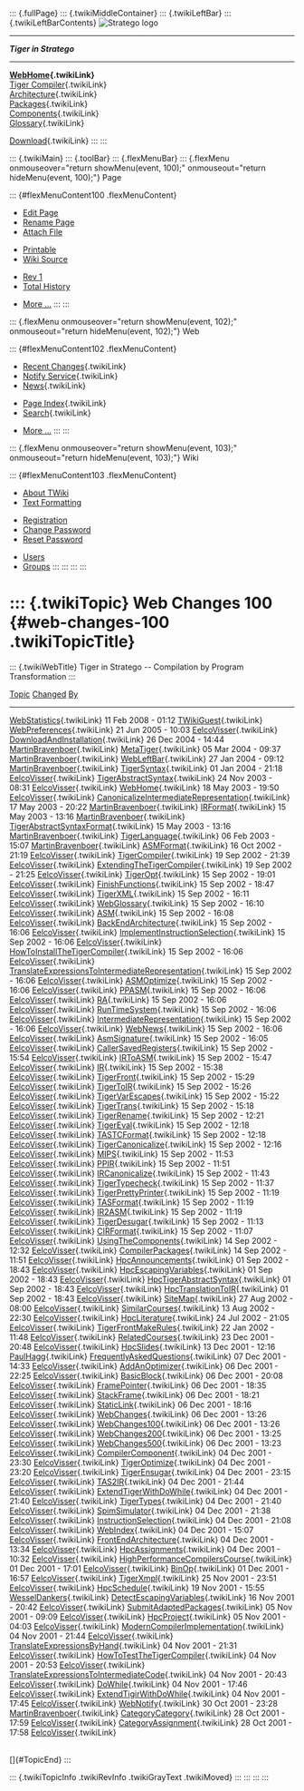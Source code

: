 ::: {.fullPage}
::: {.twikiMiddleContainer}
::: {.twikiLeftBar}
::: {.twikiLeftBarContents}
![Stratego
logo](../pub/Stratego/StrategoLogo/StrategoLogoTextlessWhite-100px.png)

------------------------------------------------------------------------

***Tiger in Stratego***

------------------------------------------------------------------------

**[WebHome](WebHome){.twikiLink}**\
[Tiger Compiler](TigerCompiler){.twikiLink}\
[Architecture](CompilerArchitecture){.twikiLink}\
[Packages](CompilerPackages){.twikiLink}\
[Components](CompilerComponent){.twikiLink}\
[Glossary](WebGlossary){.twikiLink}

[Download](DownloadAndInstallation){.twikiLink}
:::
:::

::: {.twikiMain}
::: {.toolBar}
::: {.flexMenuBar}
::: {.flexMenu onmouseover="return showMenu(event, 100);" onmouseout="return hideMenu(event, 100);"}
Page

::: {#flexMenuContent100 .flexMenuContent}
-   [Edit
    Page](http://www.program-transformation.org/edit/Tiger/WebChanges100?t=1536826689)
-   [Rename
    Page](http://www.program-transformation.org/rename/Tiger/WebChanges100)
-   [Attach
    File](http://www.program-transformation.org/attach/Tiger/WebChanges100)

<!-- -->

-   [Printable](http://www.program-transformation.org/view/Tiger/WebChanges100?skin=print.pattern)
-   [Wiki
    Source](http://www.program-transformation.org/view/Tiger/WebChanges100?skin=text&raw=on&contenttype=text/plain)

<!-- -->

-   [Rev
    1](http://www.program-transformation.org/view/Tiger/WebChanges100?rev=1.1)
-   [Total
    History](http://www.program-transformation.org/rdiff/Tiger/WebChanges100)

<!-- -->

-   [More
    \...](http://www.program-transformation.org/oops/Tiger/WebChanges100?template=oopsmore&param1=1.1&param2=1.1)
:::
:::

::: {.flexMenu onmouseover="return showMenu(event, 102);" onmouseout="return hideMenu(event, 102);"}
Web

::: {#flexMenuContent102 .flexMenuContent}
-   [Recent Changes](WebChanges){.twikiLink}
-   [Notify Service](WebNotify){.twikiLink}
-   [News](WebNews){.twikiLink}

<!-- -->

-   [Page Index](WebIndex){.twikiLink}
-   [Search](WebSearch){.twikiLink}

<!-- -->

-   [More
    \...](http://www.program-transformation.org/oops/Tiger/WebChanges100?template=oopsmore&param1=1.1&param2=1.1)
:::
:::

::: {.flexMenu onmouseover="return showMenu(event, 103);" onmouseout="return hideMenu(event, 103);"}
Wiki

::: {#flexMenuContent103 .flexMenuContent}
-   [About
    TWiki](http://www.program-transformation.org/view/TWiki/WebHome)
-   [Text
    Formatting](http://www.program-transformation.org/view/TWiki/TextFormattingRules)

<!-- -->

-   [Registration](http://www.program-transformation.org/view/TWiki/TWikiRegistration)
-   [Change
    Password](http://www.program-transformation.org/view/TWiki/ChangePassword)
-   [Reset
    Password](http://www.program-transformation.org/view/TWiki/ResetPassword)

<!-- -->

-   [Users](http://www.program-transformation.org/view/Main/TWikiUsers)
-   [Groups](http://www.program-transformation.org/view/Main/TWikiGroups)
:::
:::
:::
:::

::: {.twikiTopic}
Web Changes 100 {#web-changes-100 .twikiTopicTitle}
===============

::: {.twikiWebTitle}
Tiger in Stratego \-- Compilation by Program Transformation
:::

  [Topic](WebChanges100@sortcol=0&table=1&up=0#sorted_table "Sort by this column")                                   [Changed](WebChanges100@sortcol=1&table=1&up=0#sorted_table "Sort by this column")   [By](WebChanges100@sortcol=2&table=1&up=0#sorted_table "Sort by this column")
  ------------------------------------------------------------------------------------------------------------------ ------------------------------------------------------------------------------------ -------------------------------------------------------------------------------
  [WebStatistics](WebStatistics){.twikiLink}                                                                         11 Feb 2008 - 01:12                                                                  [TWikiGuest](../Main/TWikiGuest){.twikiLink}
  [WebPreferences](WebPreferences){.twikiLink}                                                                       21 Jun 2005 - 10:03                                                                  [EelcoVisser](../Main/EelcoVisser){.twikiLink}
  [DownloadAndInstallation](DownloadAndInstallation){.twikiLink}                                                     26 Dec 2004 - 14:44                                                                  [MartinBravenboer](../Main/MartinBravenboer){.twikiLink}
  [MetaTiger](MetaTiger){.twikiLink}                                                                                 05 Mar 2004 - 09:37                                                                  [MartinBravenboer](../Main/MartinBravenboer){.twikiLink}
  [WebLeftBar](WebLeftBar){.twikiLink}                                                                               27 Jan 2004 - 09:12                                                                  [MartinBravenboer](../Main/MartinBravenboer){.twikiLink}
  [TigerSyntax](http://www.program-transformation.org/Tiger/TigerSyntax){.twikiLink}                                 01 Jan 2004 - 21:18                                                                  [EelcoVisser](../Main/EelcoVisser){.twikiLink}
  [TigerAbstractSyntax](http://www.program-transformation.org/Tiger/TigerAbstractSyntax){.twikiLink}                 24 Nov 2003 - 08:31                                                                  [EelcoVisser](../Main/EelcoVisser){.twikiLink}
  [WebHome](WebHome){.twikiLink}                                                                                     18 May 2003 - 19:50                                                                  [EelcoVisser](../Main/EelcoVisser){.twikiLink}
  [CanonicalizeIntermediateRepresentation](CanonicalizeIntermediateRepresentation){.twikiLink}                       17 May 2003 - 20:22                                                                  [MartinBravenboer](../Main/MartinBravenboer){.twikiLink}
  [IRFormat](http://www.program-transformation.org/Tiger/IRFormat){.twikiLink}                                       15 May 2003 - 13:16                                                                  [MartinBravenboer](../Main/MartinBravenboer){.twikiLink}
  [TigerAbstractSyntaxFormat](TigerAbstractSyntaxFormat){.twikiLink}                                                 15 May 2003 - 13:16                                                                  [MartinBravenboer](../Main/MartinBravenboer){.twikiLink}
  [TigerLanguage](TigerLanguage){.twikiLink}                                                                         06 Feb 2003 - 15:07                                                                  [MartinBravenboer](../Main/MartinBravenboer){.twikiLink}
  [ASMFormat](http://www.program-transformation.org/Tiger/ASMFormat){.twikiLink}                                     16 Oct 2002 - 21:19                                                                  [EelcoVisser](../Main/EelcoVisser){.twikiLink}
  [TigerCompiler](TigerCompiler){.twikiLink}                                                                         19 Sep 2002 - 21:39                                                                  [EelcoVisser](../Main/EelcoVisser){.twikiLink}
  [ExtendingTheTigerCompiler](ExtendingTheTigerCompiler){.twikiLink}                                                 19 Sep 2002 - 21:25                                                                  [EelcoVisser](../Main/EelcoVisser){.twikiLink}
  [TigerOpt](TigerOpt){.twikiLink}                                                                                   15 Sep 2002 - 19:01                                                                  [EelcoVisser](../Main/EelcoVisser){.twikiLink}
  [FinishFunctions](http://www.program-transformation.org/Tiger/FinishFunctions){.twikiLink}                         15 Sep 2002 - 18:47                                                                  [EelcoVisser](../Main/EelcoVisser){.twikiLink}
  [TigerXML](TigerXML){.twikiLink}                                                                                   15 Sep 2002 - 16:11                                                                  [EelcoVisser](../Main/EelcoVisser){.twikiLink}
  [WebGlossary](WebGlossary){.twikiLink}                                                                             15 Sep 2002 - 16:10                                                                  [EelcoVisser](../Main/EelcoVisser){.twikiLink}
  [ASM](ASM){.twikiLink}                                                                                             15 Sep 2002 - 16:08                                                                  [EelcoVisser](../Main/EelcoVisser){.twikiLink}
  [BackEndArchitecture](BackEndArchitecture){.twikiLink}                                                             15 Sep 2002 - 16:06                                                                  [EelcoVisser](../Main/EelcoVisser){.twikiLink}
  [ImplementInstructionSelection](ImplementInstructionSelection){.twikiLink}                                         15 Sep 2002 - 16:06                                                                  [EelcoVisser](../Main/EelcoVisser){.twikiLink}
  [HowToInstallTheTigerCompiler](HowToInstallTheTigerCompiler){.twikiLink}                                           15 Sep 2002 - 16:06                                                                  [EelcoVisser](../Main/EelcoVisser){.twikiLink}
  [TranslateExpressionsToIntermediateRepresentation](TranslateExpressionsToIntermediateRepresentation){.twikiLink}   15 Sep 2002 - 16:06                                                                  [EelcoVisser](../Main/EelcoVisser){.twikiLink}
  [ASMOptimize](http://www.program-transformation.org/Tiger/ASMOptimize){.twikiLink}                                 15 Sep 2002 - 16:06                                                                  [EelcoVisser](../Main/EelcoVisser){.twikiLink}
  [PPASM](http://www.program-transformation.org/Tiger/PPASM){.twikiLink}                                             15 Sep 2002 - 16:06                                                                  [EelcoVisser](../Main/EelcoVisser){.twikiLink}
  [RA](http://www.program-transformation.org/Tiger/RA){.twikiLink}                                                   15 Sep 2002 - 16:06                                                                  [EelcoVisser](../Main/EelcoVisser){.twikiLink}
  [RunTimeSystem](http://www.program-transformation.org/Tiger/RunTimeSystem){.twikiLink}                             15 Sep 2002 - 16:06                                                                  [EelcoVisser](../Main/EelcoVisser){.twikiLink}
  [IntermediateRepresentation](http://www.program-transformation.org/Tiger/IntermediateRepresentation){.twikiLink}   15 Sep 2002 - 16:06                                                                  [EelcoVisser](../Main/EelcoVisser){.twikiLink}
  [WebNews](WebNews){.twikiLink}                                                                                     15 Sep 2002 - 16:06                                                                  [EelcoVisser](../Main/EelcoVisser){.twikiLink}
  [AsmSignature](http://www.program-transformation.org/Tiger/AsmSignature){.twikiLink}                               15 Sep 2002 - 16:05                                                                  [EelcoVisser](../Main/EelcoVisser){.twikiLink}
  [CallerSavedRegisters](CallerSavedRegisters){.twikiLink}                                                           15 Sep 2002 - 15:54                                                                  [EelcoVisser](../Main/EelcoVisser){.twikiLink}
  [IRToASM](IRToASM){.twikiLink}                                                                                     15 Sep 2002 - 15:47                                                                  [EelcoVisser](../Main/EelcoVisser){.twikiLink}
  [IR](IR){.twikiLink}                                                                                               15 Sep 2002 - 15:38                                                                  [EelcoVisser](../Main/EelcoVisser){.twikiLink}
  [TigerFront](TigerFront){.twikiLink}                                                                               15 Sep 2002 - 15:29                                                                  [EelcoVisser](../Main/EelcoVisser){.twikiLink}
  [TigerToIR](TigerToIR){.twikiLink}                                                                                 15 Sep 2002 - 15:26                                                                  [EelcoVisser](../Main/EelcoVisser){.twikiLink}
  [TigerVarEscapes](http://www.program-transformation.org/Tiger/TigerVarEscapes){.twikiLink}                         15 Sep 2002 - 15:22                                                                  [EelcoVisser](../Main/EelcoVisser){.twikiLink}
  [TigerTrans](TigerTrans){.twikiLink}                                                                               15 Sep 2002 - 15:18                                                                  [EelcoVisser](../Main/EelcoVisser){.twikiLink}
  [TigerRename](http://www.program-transformation.org/Tiger/TigerRename){.twikiLink}                                 15 Sep 2002 - 12:21                                                                  [EelcoVisser](../Main/EelcoVisser){.twikiLink}
  [TigerEval](http://www.program-transformation.org/Tiger/TigerEval){.twikiLink}                                     15 Sep 2002 - 12:18                                                                  [EelcoVisser](../Main/EelcoVisser){.twikiLink}
  [TASTCFormat](http://www.program-transformation.org/Tiger/TASTCFormat){.twikiLink}                                 15 Sep 2002 - 12:18                                                                  [EelcoVisser](../Main/EelcoVisser){.twikiLink}
  [TigerCanonicalize](http://www.program-transformation.org/Tiger/TigerCanonicalize){.twikiLink}                     15 Sep 2002 - 12:16                                                                  [EelcoVisser](../Main/EelcoVisser){.twikiLink}
  [MIPS](http://www.program-transformation.org/Tiger/MIPS){.twikiLink}                                               15 Sep 2002 - 11:53                                                                  [EelcoVisser](../Main/EelcoVisser){.twikiLink}
  [PPIR](http://www.program-transformation.org/Tiger/PPIR){.twikiLink}                                               15 Sep 2002 - 11:51                                                                  [EelcoVisser](../Main/EelcoVisser){.twikiLink}
  [IRCanonicalize](http://www.program-transformation.org/Tiger/IRCanonicalize){.twikiLink}                           15 Sep 2002 - 11:43                                                                  [EelcoVisser](../Main/EelcoVisser){.twikiLink}
  [TigerTypecheck](http://www.program-transformation.org/Tiger/TigerTypecheck){.twikiLink}                           15 Sep 2002 - 11:37                                                                  [EelcoVisser](../Main/EelcoVisser){.twikiLink}
  [TigerPrettyPrinter](http://www.program-transformation.org/Tiger/TigerPrettyPrinter){.twikiLink}                   15 Sep 2002 - 11:19                                                                  [EelcoVisser](../Main/EelcoVisser){.twikiLink}
  [TASFormat](http://www.program-transformation.org/Tiger/TASFormat){.twikiLink}                                     15 Sep 2002 - 11:19                                                                  [EelcoVisser](../Main/EelcoVisser){.twikiLink}
  [IR2ASM](http://www.program-transformation.org/Tiger/IR2ASM){.twikiLink}                                           15 Sep 2002 - 11:19                                                                  [EelcoVisser](../Main/EelcoVisser){.twikiLink}
  [TigerDesugar](http://www.program-transformation.org/Tiger/TigerDesugar){.twikiLink}                               15 Sep 2002 - 11:13                                                                  [EelcoVisser](../Main/EelcoVisser){.twikiLink}
  [CIRFormat](http://www.program-transformation.org/Tiger/CIRFormat){.twikiLink}                                     15 Sep 2002 - 11:07                                                                  [EelcoVisser](../Main/EelcoVisser){.twikiLink}
  [UsingTheComponents](UsingTheComponents){.twikiLink}                                                               14 Sep 2002 - 12:32                                                                  [EelcoVisser](../Main/EelcoVisser){.twikiLink}
  [CompilerPackages](CompilerPackages){.twikiLink}                                                                   14 Sep 2002 - 11:51                                                                  [EelcoVisser](../Main/EelcoVisser){.twikiLink}
  [HpcAnnouncements](HpcAnnouncements){.twikiLink}                                                                   01 Sep 2002 - 18:43                                                                  [EelcoVisser](../Main/EelcoVisser){.twikiLink}
  [HpcEscapingVariables](HpcEscapingVariables){.twikiLink}                                                           01 Sep 2002 - 18:43                                                                  [EelcoVisser](../Main/EelcoVisser){.twikiLink}
  [HpcTigerAbstractSyntax](HpcTigerAbstractSyntax){.twikiLink}                                                       01 Sep 2002 - 18:43                                                                  [EelcoVisser](../Main/EelcoVisser){.twikiLink}
  [HpcTranslationToIR](HpcTranslationToIR){.twikiLink}                                                               01 Sep 2002 - 18:43                                                                  [EelcoVisser](../Main/EelcoVisser){.twikiLink}
  [SiteMap](SiteMap){.twikiLink}                                                                                     27 Aug 2002 - 08:00                                                                  [EelcoVisser](../Main/EelcoVisser){.twikiLink}
  [SimilarCourses](SimilarCourses){.twikiLink}                                                                       13 Aug 2002 - 22:30                                                                  [EelcoVisser](../Main/EelcoVisser){.twikiLink}
  [HpcLiterature](HpcLiterature){.twikiLink}                                                                         24 Jul 2002 - 21:05                                                                  [EelcoVisser](../Main/EelcoVisser){.twikiLink}
  [TigerFrontMakeRules](TigerFrontMakeRules){.twikiLink}                                                             22 Jan 2002 - 11:48                                                                  [EelcoVisser](../Main/EelcoVisser){.twikiLink}
  [RelatedCourses](RelatedCourses){.twikiLink}                                                                       23 Dec 2001 - 20:48                                                                  [EelcoVisser](../Main/EelcoVisser){.twikiLink}
  [HpcSlides](HpcSlides){.twikiLink}                                                                                 13 Dec 2001 - 12:16                                                                  [PaulHagg](../Main/PaulHagg){.twikiLink}
  [FrequentlyAskedQuestions](FrequentlyAskedQuestions){.twikiLink}                                                   07 Dec 2001 - 14:33                                                                  [EelcoVisser](../Main/EelcoVisser){.twikiLink}
  [AddAnOptimizer](AddAnOptimizer){.twikiLink}                                                                       06 Dec 2001 - 22:25                                                                  [EelcoVisser](../Main/EelcoVisser){.twikiLink}
  [BasicBlock](BasicBlock){.twikiLink}                                                                               06 Dec 2001 - 20:08                                                                  [EelcoVisser](../Main/EelcoVisser){.twikiLink}
  [FramePointer](FramePointer){.twikiLink}                                                                           06 Dec 2001 - 18:35                                                                  [EelcoVisser](../Main/EelcoVisser){.twikiLink}
  [StackFrame](StackFrame){.twikiLink}                                                                               06 Dec 2001 - 18:21                                                                  [EelcoVisser](../Main/EelcoVisser){.twikiLink}
  [StaticLink](StaticLink){.twikiLink}                                                                               06 Dec 2001 - 18:16                                                                  [EelcoVisser](../Main/EelcoVisser){.twikiLink}
  [WebChanges](WebChanges){.twikiLink}                                                                               06 Dec 2001 - 13:26                                                                  [EelcoVisser](../Main/EelcoVisser){.twikiLink}
  [WebChanges100](WebChanges100){.twikiLink}                                                                         06 Dec 2001 - 13:26                                                                  [EelcoVisser](../Main/EelcoVisser){.twikiLink}
  [WebChanges200](WebChanges200){.twikiLink}                                                                         06 Dec 2001 - 13:25                                                                  [EelcoVisser](../Main/EelcoVisser){.twikiLink}
  [WebChanges500](WebChanges500){.twikiLink}                                                                         06 Dec 2001 - 13:23                                                                  [EelcoVisser](../Main/EelcoVisser){.twikiLink}
  [CompilerComponent](CompilerComponent){.twikiLink}                                                                 04 Dec 2001 - 23:30                                                                  [EelcoVisser](../Main/EelcoVisser){.twikiLink}
  [TigerOptimize](TigerOptimize){.twikiLink}                                                                         04 Dec 2001 - 23:20                                                                  [EelcoVisser](../Main/EelcoVisser){.twikiLink}
  [TigerEnsugar](TigerEnsugar){.twikiLink}                                                                           04 Dec 2001 - 23:15                                                                  [EelcoVisser](../Main/EelcoVisser){.twikiLink}
  [TAS2IR](TAS2IR){.twikiLink}                                                                                       04 Dec 2001 - 21:44                                                                  [EelcoVisser](../Main/EelcoVisser){.twikiLink}
  [ExtendTigerWithDoWhile](ExtendTigerWithDoWhile){.twikiLink}                                                       04 Dec 2001 - 21:40                                                                  [EelcoVisser](../Main/EelcoVisser){.twikiLink}
  [TigerTypes](TigerTypes){.twikiLink}                                                                               04 Dec 2001 - 21:40                                                                  [EelcoVisser](../Main/EelcoVisser){.twikiLink}
  [SpimSimulator](SpimSimulator){.twikiLink}                                                                         04 Dec 2001 - 21:38                                                                  [EelcoVisser](../Main/EelcoVisser){.twikiLink}
  [InstructionSelection](InstructionSelection){.twikiLink}                                                           04 Dec 2001 - 21:08                                                                  [EelcoVisser](../Main/EelcoVisser){.twikiLink}
  [WebIndex](WebIndex){.twikiLink}                                                                                   04 Dec 2001 - 15:07                                                                  [EelcoVisser](../Main/EelcoVisser){.twikiLink}
  [FrontEndArchitecture](FrontEndArchitecture){.twikiLink}                                                           04 Dec 2001 - 13:34                                                                  [EelcoVisser](../Main/EelcoVisser){.twikiLink}
  [HpcAssignments](HpcAssignments){.twikiLink}                                                                       04 Dec 2001 - 10:32                                                                  [EelcoVisser](../Main/EelcoVisser){.twikiLink}
  [HighPerformanceCompilersCourse](HighPerformanceCompilersCourse){.twikiLink}                                       01 Dec 2001 - 17:01                                                                  [EelcoVisser](../Main/EelcoVisser){.twikiLink}
  [BinOp](BinOp){.twikiLink}                                                                                         01 Dec 2001 - 16:57                                                                  [EelcoVisser](../Main/EelcoVisser){.twikiLink}
  [TigerXmpl](TigerXmpl){.twikiLink}                                                                                 25 Nov 2001 - 23:51                                                                  [EelcoVisser](../Main/EelcoVisser){.twikiLink}
  [HpcSchedule](HpcSchedule){.twikiLink}                                                                             19 Nov 2001 - 15:55                                                                  [WesselDankers](../Main/WesselDankers){.twikiLink}
  [DetectEscapingVariables](DetectEscapingVariables){.twikiLink}                                                     16 Nov 2001 - 20:42                                                                  [EelcoVisser](../Main/EelcoVisser){.twikiLink}
  [SubmitAdaptedPackages](SubmitAdaptedPackages){.twikiLink}                                                         05 Nov 2001 - 09:09                                                                  [EelcoVisser](../Main/EelcoVisser){.twikiLink}
  [HpcProject](HpcProject){.twikiLink}                                                                               05 Nov 2001 - 04:03                                                                  [EelcoVisser](../Main/EelcoVisser){.twikiLink}
  [ModernCompilerImplementation](ModernCompilerImplementation){.twikiLink}                                           04 Nov 2001 - 21:44                                                                  [EelcoVisser](../Main/EelcoVisser){.twikiLink}
  [TranslateExpressionsByHand](TranslateExpressionsByHand){.twikiLink}                                               04 Nov 2001 - 21:31                                                                  [EelcoVisser](../Main/EelcoVisser){.twikiLink}
  [HowToTestTheTigerCompiler](HowToTestTheTigerCompiler){.twikiLink}                                                 04 Nov 2001 - 20:53                                                                  [EelcoVisser](../Main/EelcoVisser){.twikiLink}
  [TranslateExpressionsToIntermediateCode](TranslateExpressionsToIntermediateCode){.twikiLink}                       04 Nov 2001 - 20:43                                                                  [EelcoVisser](../Main/EelcoVisser){.twikiLink}
  [DoWhile](DoWhile){.twikiLink}                                                                                     04 Nov 2001 - 17:46                                                                  [EelcoVisser](../Main/EelcoVisser){.twikiLink}
  [ExtendTigirWithDoWhile](ExtendTigirWithDoWhile){.twikiLink}                                                       04 Nov 2001 - 17:45                                                                  [EelcoVisser](../Main/EelcoVisser){.twikiLink}
  [WebNotify](WebNotify){.twikiLink}                                                                                 30 Oct 2001 - 23:28                                                                  [MartinBravenboer](../Main/MartinBravenboer){.twikiLink}
  [CategoryCategory](CategoryCategory){.twikiLink}                                                                   28 Oct 2001 - 17:59                                                                  [EelcoVisser](../Main/EelcoVisser){.twikiLink}
  [CategoryAssignment](CategoryAssignment){.twikiLink}                                                               28 Oct 2001 - 17:58                                                                  [EelcoVisser](../Main/EelcoVisser){.twikiLink}

\
[]{#TopicEnd}
:::

::: {.twikiTopicInfo .twikiRevInfo .twikiGrayText .twikiMoved}
:::
:::
:::
:::
